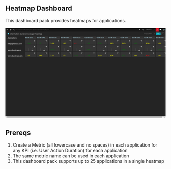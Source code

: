 ## Heatmap Dashboard
This dashboard pack provides heatmaps for applications. 

![Heatmap Dashboard](HM.png)

## Prereqs
1. Create a Metric (all lowercase and no spaces) in each application for any KPI (i.e. User Action Duration) for each application
2. The same metric name can be used in each application
3. This dashboard pack supports up to 25 applications in a single heatmap
